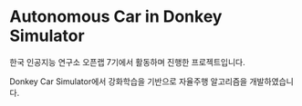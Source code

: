 # Autonomous Car in Donkey Simulator

한국 인공지능 연구소 오픈랩 7기에서 활동하며 진행한 프로젝트입니다.

Donkey Car Simulator에서 강화학습을 기반으로 자율주행 알고리즘을 개발하였습니다.
